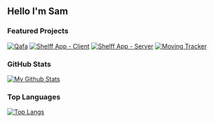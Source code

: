## Hello I'm Sam

### Featured Projects

[![Qafa](https://github-readme-stats.vercel.app/api/pin/?username=samvvw&repo=coffee-connect&show_owner=true&show_icons=true&theme=gruvbox)](https://github.com/samvvw/coffee-connect)
[![Shelff App - Client](https://github-readme-stats.vercel.app/api/pin/?username=samvvw&repo=shelff-app&show_owner=true&show_icons=true&theme=gruvbox)](https://github.com/samvvw/shelff-app)
[![Shelff App - Server](https://github-readme-stats.vercel.app/api/pin/?username=samvvw&repo=shelff-server&show_owner=true&show_icons=true&theme=gruvbox)](https://github.com/samvvw/shelff-server)
[![Moving Tracker](https://github-readme-stats.vercel.app/api/pin/?username=jharteaga&repo=moving-tracker-pwa&show_owner=true&show_icons=true&theme=gruvbox)](https://github.com/jharteaga/moving-tracker-pwa)

### GitHub Stats

[![My Github Stats](https://github-readme-stats.vercel.app/api?username=samvvw&show_icons=true&theme=gruvbox)](https://github.com/samvvw)

### Top Languages

[![Top Langs](https://github-readme-stats.vercel.app/api/top-langs/?username=samvvw&layout=compact&show_icons=true&theme=gruvbox)](https://github.com/samvvw)
